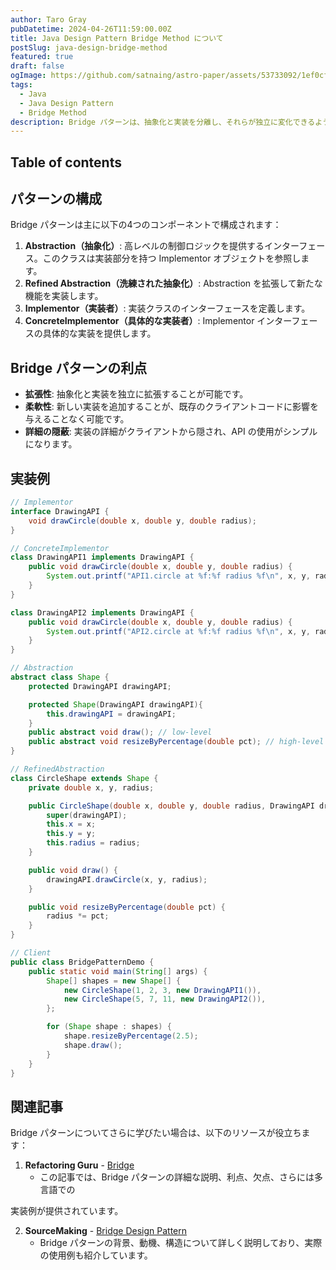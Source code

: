 ```yaml
---
author: Taro Gray
pubDatetime: 2024-04-26T11:59:00.00Z
title: Java Design Pattern Bridge Method について
postSlug: java-design-bridge-method
featured: true
draft: false
ogImage: https://github.com/satnaing/astro-paper/assets/53733092/1ef0cf03-8137-4d67-ac81-84a032119e3a
tags:
  - Java
  - Java Design Pattern
  - Bridge Method
description: Bridge パターンは、抽象化と実装を分離し、それらが独立に変化できるようにするデザインパターンです。このパターンは特に、システムの抽象化部分と実装部分が多岐にわたって拡張される可能性がある場合に有効です。Bridge パターンを用いることで、クライアントのコードを変更することなく新しい実装を容易に追加することができます。
---
```


## Table of contents

## パターンの構成

Bridge パターンは主に以下の4つのコンポーネントで構成されます：

1. **Abstraction（抽象化）**: 高レベルの制御ロジックを提供するインターフェース。このクラスは実装部分を持つ Implementor オブジェクトを参照します。
2. **Refined Abstraction（洗練された抽象化）**: Abstraction を拡張して新たな機能を実装します。
3. **Implementor（実装者）**: 実装クラスのインターフェースを定義します。
4. **ConcreteImplementor（具体的な実装者）**: Implementor インターフェースの具体的な実装を提供します。

## Bridge パターンの利点

- **拡張性**: 抽象化と実装を独立に拡張することが可能です。
- **柔軟性**: 新しい実装を追加することが、既存のクライアントコードに影響を与えることなく可能です。
- **詳細の隠蔽**: 実装の詳細がクライアントから隠され、API の使用がシンプルになります。

## 実装例

```java
// Implementor
interface DrawingAPI {
    void drawCircle(double x, double y, double radius);
}

// ConcreteImplementor
class DrawingAPI1 implements DrawingAPI {
    public void drawCircle(double x, double y, double radius) {
        System.out.printf("API1.circle at %f:%f radius %f\n", x, y, radius);
    }
}

class DrawingAPI2 implements DrawingAPI {
    public void drawCircle(double x, double y, double radius) {
        System.out.printf("API2.circle at %f:%f radius %f\n", x, y, radius);
    }
}

// Abstraction
abstract class Shape {
    protected DrawingAPI drawingAPI;

    protected Shape(DrawingAPI drawingAPI){
        this.drawingAPI = drawingAPI;
    }
    public abstract void draw(); // low-level
    public abstract void resizeByPercentage(double pct); // high-level
}

// RefinedAbstraction
class CircleShape extends Shape {
    private double x, y, radius;

    public CircleShape(double x, double y, double radius, DrawingAPI drawingAPI) {
        super(drawingAPI);
        this.x = x;
        this.y = y;
        this.radius = radius;
    }

    public void draw() {
        drawingAPI.drawCircle(x, y, radius);
    }

    public void resizeByPercentage(double pct) {
        radius *= pct;
    }
}

// Client
public class BridgePatternDemo {
    public static void main(String[] args) {
        Shape[] shapes = new Shape[] {
            new CircleShape(1, 2, 3, new DrawingAPI1()),
            new CircleShape(5, 7, 11, new DrawingAPI2()),
        };

        for (Shape shape : shapes) {
            shape.resizeByPercentage(2.5);
            shape.draw();
        }
    }
}
```

## 関連記事

Bridge パターンについてさらに学びたい場合は、以下のリソースが役立ちます：

1. **Refactoring Guru** - [Bridge](https://refactoring.guru/design-patterns/bridge)
   - この記事では、Bridge パターンの詳細な説明、利点、欠点、さらには多言語での

実装例が提供されています。

2. **SourceMaking** - [Bridge Design Pattern](https://sourcemaking.com/design_patterns/bridge)
   - Bridge パターンの背景、動機、構造について詳しく説明しており、実際の使用例も紹介しています。

